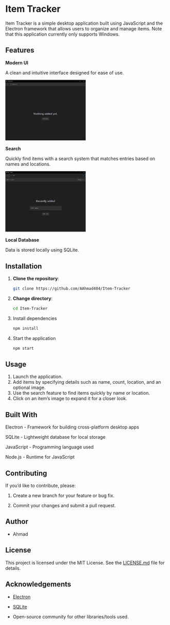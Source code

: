 # Item Tracker

Item Tracker is a simple desktop application built using JavaScript and the Electron framework that allows
users to organize and manage items. Note that this application currently only supports Windows.

## Features

**Modern UI**

A clean and intuitive interface designed for ease of use.

<img src="readme-assets/home.png" alt="Home Image" width="250"><br>

**Search**

Quickly find items with a search system that matches entries based on names and locations.

<img src="readme-assets/search.png" alt="Search Image" width="250"><br>

**Local Database**

Data is stored locally using SQLite.

## Installation

1. **Clone the repository**:

   ```bash
   git clone https://github.com/AAhmad404/Item-Tracker
   ```
2. **Change directory**:
   ```bash
   cd Item-Tracker
   ```
3. Install dependencies
   ```bash
   npm install
   ```
4. Start the application
   ```bash
   npm start
   ```

## Usage

1. Launch the application.
2. Add items by specifying details such as name, count, location, and an optional image.
3. Use the search feature to find items quickly by name or location.
4. Click on an item’s image to expand it for a closer look.

## Built With

Electron - Framework for building cross-platform desktop apps

SQLite - Lightweight database for local storage

JavaScript - Programming language used

Node.js - Runtime for JavaScript

## Contributing

If you’d like to contribute, please:

1. Create a new branch for your feature or bug fix.

2. Commit your changes and submit a pull request.

## Author

- Ahmad

## License

This project is licensed under the MIT License. See the [LICENSE.md](LICENSE.md) file for details.

## Acknowledgements

- [Electron](https://www.electronjs.org/)

- [SQLite](https://www.sqlite.org/)

- Open-source community for other libraries/tools used.
